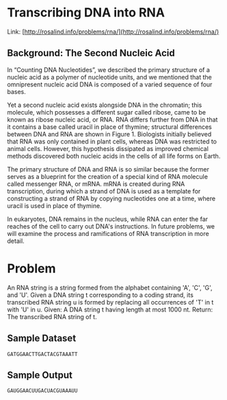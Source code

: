 
# Transcribing DNA into RNA

Link: [http://rosalind.info/problems/rna/](http://rosalind.info/problems/rna/)

## Background: The Second Nucleic Acid

In “Counting DNA Nucleotides”, we described the primary structure of a nucleic acid as a polymer of nucleotide units, and we mentioned that the omnipresent nucleic acid DNA is composed of a varied sequence of four bases.

Yet a second nucleic acid exists alongside DNA in the chromatin; this molecule, which possesses a different sugar called ribose, came to be known as ribose nucleic acid, or RNA. RNA differs further from DNA in that it contains a base called uracil in place of thymine; structural differences between DNA and RNA are shown in Figure 1. Biologists initially believed that RNA was only contained in plant cells, whereas DNA was restricted to animal cells. However, this hypothesis dissipated as improved chemical methods discovered both nucleic acids in the cells of all life forms on Earth.

The primary structure of DNA and RNA is so similar because the former serves as a blueprint for the creation of a special kind of RNA molecule called messenger RNA, or mRNA. mRNA is created during RNA transcription, during which a strand of DNA is used as a template for constructing a strand of RNA by copying nucleotides one at a time, where uracil is used in place of thymine.

In eukaryotes, DNA remains in the nucleus, while RNA can enter the far reaches of the cell to carry out DNA's instructions. In future problems, we will examine the process and ramifications of RNA transcription in more detail.

# Problem

An RNA string is a string formed from the alphabet containing 'A', 'C', 'G', and 'U'.
Given a DNA string t corresponding to a coding strand, its transcribed RNA string u is formed by replacing all occurrences of 'T' in t with 'U' in u.
Given: A DNA string t having length at most 1000 nt.
Return: The transcribed RNA string of t.

## Sample Dataset

```
GATGGAACTTGACTACGTAAATT
```

## Sample Output

```
GAUGGAACUUGACUACGUAAAUU
```